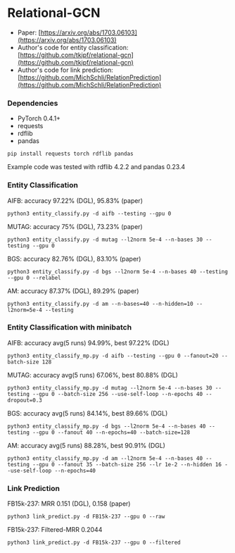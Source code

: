 # Relational-GCN

* Paper: [https://arxiv.org/abs/1703.06103](https://arxiv.org/abs/1703.06103)
* Author's code for entity classification: [https://github.com/tkipf/relational-gcn](https://github.com/tkipf/relational-gcn)
* Author's code for link prediction: [https://github.com/MichSchli/RelationPrediction](https://github.com/MichSchli/RelationPrediction)

### Dependencies
* PyTorch 0.4.1+
* requests
* rdflib
* pandas

```
pip install requests torch rdflib pandas
```

Example code was tested with rdflib 4.2.2 and pandas 0.23.4

### Entity Classification
AIFB: accuracy 97.22% (DGL), 95.83% (paper)
```
python3 entity_classify.py -d aifb --testing --gpu 0
```

MUTAG: accuracy 75% (DGL), 73.23% (paper)
```
python3 entity_classify.py -d mutag --l2norm 5e-4 --n-bases 30 --testing --gpu 0
```

BGS: accuracy 82.76% (DGL), 83.10% (paper)
```
python3 entity_classify.py -d bgs --l2norm 5e-4 --n-bases 40 --testing --gpu 0 --relabel
```

AM: accuracy 87.37% (DGL), 89.29% (paper)
```
python3 entity_classify.py -d am --n-bases=40 --n-hidden=10 --l2norm=5e-4 --testing
```

### Entity Classification with minibatch
AIFB: accuracy avg(5 runs) 94.99%, best 97.22% (DGL)
```
python3 entity_classify_mp.py -d aifb --testing --gpu 0 --fanout=20 --batch-size 128
```

MUTAG: accuracy avg(5 runs) 67.06%, best 80.88% (DGL)
```
python3 entity_classify_mp.py -d mutag --l2norm 5e-4 --n-bases 30 --testing --gpu 0 --batch-size 256 --use-self-loop --n-epochs 40 --dropout=0.3
```

BGS: accuracy avg(5 runs) 84.14%, best 89.66% (DGL)

```
python3 entity_classify_mp.py -d bgs --l2norm 5e-4 --n-bases 40 --testing --gpu 0 --fanout 40 --n-epochs=40 --batch-size=128
```

AM: accuracy avg(5 runs) 88.28%, best 90.91% (DGL)
```
python3 entity_classify_mp.py -d am --l2norm 5e-4 --n-bases 40 --testing --gpu 0 --fanout 35 --batch-size 256 --lr 1e-2 --n-hidden 16 --use-self-loop --n-epochs=40
```

### Link Prediction
FB15k-237: MRR 0.151 (DGL), 0.158 (paper)
```
python3 link_predict.py -d FB15k-237 --gpu 0 --raw
```
FB15k-237: Filtered-MRR 0.2044
```
python3 link_predict.py -d FB15k-237 --gpu 0 --filtered
```
